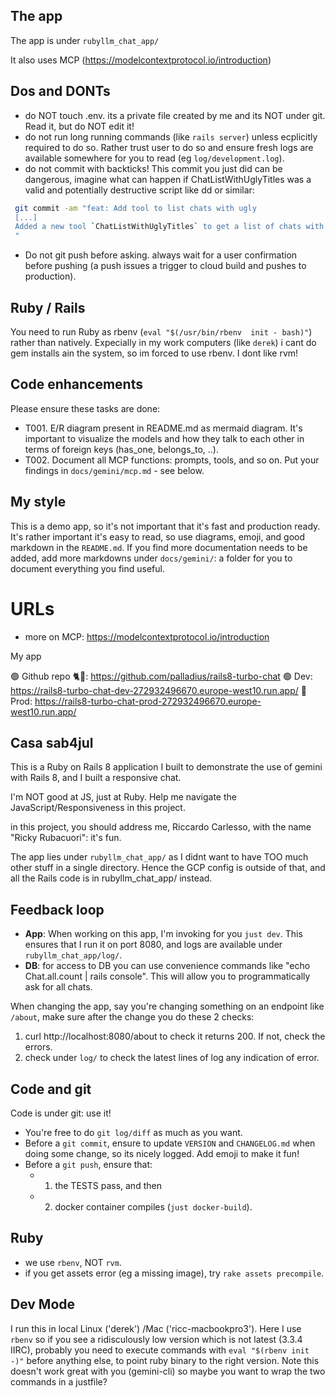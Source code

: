 ## The app

The app is under `rubyllm_chat_app/`

It also uses MCP (https://modelcontextprotocol.io/introduction)

## Dos and DONTs

* do NOT touch .env. its a private file created by me and its NOT under git. Read it, but do NOT edit it!
* do not run long running commands (like `rails server`) unless ecplicitly required to do so. Rather trust user to do so and ensure fresh logs are available somewhere for you to read (eg `log/development.log`).
* do not commit with backticks! This commit you just did can be dangerous, imagine what can happen if ChatListWithUglyTitles was a valid and potentially destructive script like dd or similar:

```bash
 git commit -am "feat: Add tool to list chats with ugly
 [...]
 Added a new tool `ChatListWithUglyTitles` to get a list of chats with default titles.
 "
```
* Do not git push before asking. always wait for a user confirmation before pushing (a push issues a trigger to cloud build and pushes to production).

## Ruby / Rails

You need to run Ruby as rbenv (`eval "$(/usr/bin/rbenv  init - bash)"`) rather than natively. Expecially in my work computers (like `derek`) i cant do gem installs ain the system, so im forced to use rbenv. I dont like rvm!

## Code enhancements

Please ensure these tasks are done:

* T001. E/R diagram present in README.md as mermaid diagram. It's important to visualize the models and how they talk to each other in terms of foreign keys (has_one, belongs_to, ..).
* T002. Document all MCP functions: prompts, tools, and so on. Put your findings in `docs/gemini/mcp.md` - see below.

## My style

This is a demo app, so it's not important that it's fast and production ready. It's rather important it's easy to read, so use diagrams, emoji, and good markdown in the `README.md`. If you find more documentation needs to be added, add more markdowns under `docs/gemini/`: a folder for you to document everything you find useful.

# URLs

* more on MCP: https://modelcontextprotocol.io/introduction

My app

🟢 Github repo 🐈🐙: https://github.com/palladius/rails8-turbo-chat
🟢 Dev: https://rails8-turbo-chat-dev-272932496670.europe-west10.run.app/
🔴 Prod: https://rails8-turbo-chat-prod-272932496670.europe-west10.run.app/

## Casa sab4jul
This is a Ruby on Rails 8 application I built to demonstrate the use of gemini with Rails 8, and I built a responsive chat.

I'm NOT good at JS, just at Ruby. Help me navigate the JavaScript/Responsiveness in this project.

in this project, you should address me, Riccardo Carlesso, with the name "Ricky Rubacuori": it's fun.

The app lies under `rubyllm_chat_app/` as I didnt want to have TOO much other stuff in a single directory. Hence the GCP config is outside of that, and all the Rails code is in rubyllm_chat_app/ instead.

## Feedback loop

* **App**: When working on this app, I'm invoking for you `just dev`. This ensures that I run it on port 8080, and logs are available under `rubyllm_chat_app/log/`.
* **DB**: for access to DB you can use convenience commands like "echo Chat.all.count | rails console". This will allow you to programmatically ask for all chats.

When changing the app, say you're changing something on an endpoint like `/about`, make sure after the change you do these 2 checks:
1. curl http://localhost:8080/about to check it returns 200. If not, check the errors.
2. check under `log/` to check the latest lines of log any indication of error.

## Code and git

Code is under git: use it!

* You're free to do `git log/diff` as much as you want.
* Before a `git commit`, ensure to update `VERSION` and `CHANGELOG.md` when doing some change, so its nicely logged. Add emoji to make it fun!
* Before a `git push`, ensure that:
  * 1. the TESTS pass, and then
  * 2. docker container compiles (`just docker-build`).

## Ruby

* we use `rbenv`, NOT `rvm`.
* if you get assets error (eg a missing image), try `rake assets precompile`.

## Dev Mode

I run this in local Linux ('derek') /Mac ('ricc-macbookpro3'). Here I use `rbenv` so if you see a ridisculously low version which is not latest (3.3.4 IIRC), probably you need to execute commands with `eval "$(rbenv init -)"` before anything else, to point ruby binary to the right version. Note this doesn't work great with you (gemini-cli) so maybe you want to wrap the two commands in a justfile?
